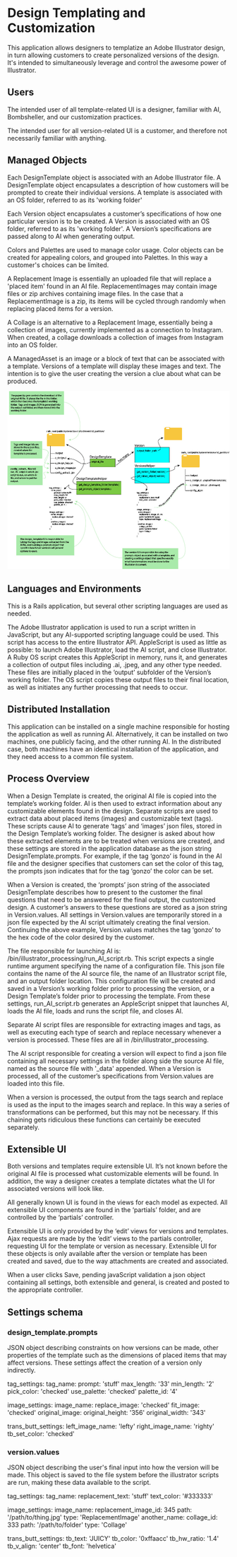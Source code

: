 # Design Templating and Customization

This application allows designers to templatize an Adobe Illustrator design, in turn allowing customers to create personalized versions of the design.  It's intended to simultaneously leverage and control the awesome power of Illustrator.

## Users

The intended user of all template-related UI is a designer, familiar with AI, Bombsheller, and our customization practices.

The intended user for all version-related UI is a customer, and therefore not necessarily familiar with anything.

## Managed Objects

Each DesignTemplate object is associated with an Adobe Illustrator file.  A DesignTemplate object encapsulates a description of how customers will be prompted to create their individual versions.  A template is associated with an OS folder, referred to as its 'working folder'

Each Version object encapsulates a customer’s specifications of how one particular version is to be created.  A Version is associated with an OS folder, referred to as its 'working folder'.  A Version’s specifications are passed along to AI when generating output.

Colors and Palettes are used to manage color usage.  Color objects can be created for appealing colors, and grouped into Palettes. In this way a customer's choices can be limited.

A Replacement Image is essentially an uploaded file that will replace a 'placed item' found in an AI file.  ReplacementImages may contain image files or zip archives containing image files. In the case that a ReplacementImage is a zip, its items will be cycled through randomly when replacing placed items for a version.

A Collage is an alternative to a Replacement Image, essentially being a collection of images, currently implemented as a connection to Instagram.  When created, a collage downloads a collection of images from Instagram into an OS folder.

A ManagedAsset is an image or a block of text that can be associated with a template.  Versions of a template will display these images and text.  The intention is to give the user creating the version a clue about what can be produced.


![alt text]( https://github.com/bttalisman/design_customization/blob/master/diagram.jpg "Diagram")

## Languages and Environments

This is a Rails application, but several other scripting languages are used as needed.

The Adobe Illustrator application is used to run a script written in JavaScript, but any AI-supported scripting language could be used.  This script has access to the entire Illustrator API.  AppleScript is used as little as possible: to launch Adobe Illustrator, load the AI script, and close Illustrator.  A Ruby OS script creates this AppleScript in memory, runs it, and generates a collection of output files including .ai, .jpeg, and any other type needed.  These files are initially placed in the ‘output’ subfolder of the Version’s working folder. The OS script copies these output files to their final location, as well as initiates any further processing that needs to occur.

## Distributed Installation

This application can be installed on a single machine responsible for hosting the application as well as running AI.  Alternatively, it can be installed on two machines, one publicly facing, and the other running AI.  In the distributed case, both machines have an identical installation of the application, and they need access to a common file system.

## Process Overview

When a Design Template is created, the original AI file is copied into the template’s working folder. AI is then used to extract information about any customizable elements found in the design.  Separate scripts are used to extract data about placed items (images) and customizable text (tags).  These scripts cause AI to generate ‘tags’ and ‘images’ json files, stored in the Design Template’s working folder.  The designer is asked about how these extracted elements are to be treated when versions are created, and these settings are stored in the application database as the json string DesignTemplate.prompts.  For example, if the tag ‘gonzo’ is found in the AI file and the designer specifies that customers can set the color of this tag, the prompts json indicates that for the tag ‘gonzo’ the color can be set.

When a Version is created, the ‘prompts’ json string of the associated DesignTemplate describes how to present to the customer the final questions that need to be answered for the final output, the customized design.  A customer’s answers to these questions are stored as a json string in Version.values.  All settings in Version.values are temporarily stored in a json file expected by the AI script ultimately creating the final version.  Continuing the above example, Version.values matches the tag ‘gonzo’ to the hex code of the color desired by the customer.

The file responsible for launching AI is: /bin/illustrator_processing/run_AI_script.rb.  This script expects a single runtime argument specifying the name of a configuration file.  This json file contains the name of the AI source file, the name of an Illustrator script file, and an output folder location.  This configuration file will be created and saved in a Version’s working folder prior to processing the version, or a Design Template’s folder prior to processing the template.  From these settings, run_AI_script.rb generates an AppleScript snippet that launches AI, loads the AI file, loads and runs the script file, and closes AI.

Separate AI script files are responsible for extracting images and tags, as well as executing each type of search and replace necessary whenever a version is processed.  These files are all in /bin/illustrator_processing.

The AI script responsible for creating a version will expect to find a json file containing all necessary settings in the folder along side the source AI file, named as the source file with '\_data' appended.  When a Version is processed, all of the customer’s specifications from Version.values are loaded into this file.

When a version is processed, the output from the tags search and replace is used as the input to the images search and replace.  In this way a series of transformations can be performed, but this may not be necessary.  If this chaining gets ridiculous these functions can certainly be executed separately.

## Extensible UI

Both versions and templates require extensible UI.  It’s not known before the original AI file is processed what customizable elements will be found.  In addition, the way a designer creates a template dictates what the UI for associated versions will look like.  

All generally known UI is found in the views for each model as expected.  All extensible UI components are found in the ‘partials’ folder, and are controlled by the ‘partials’ controller.

Extensible UI is only provided by the ‘edit’ views for versions and templates.  Ajax requests are made by the ‘edit’ views to the partials controller, requesting UI for the template or version as necessary.  Extensible UI for these objects is only available after the version or template has been created and saved, due to the way attachments are created and associated.

When a user clicks Save, pending javaScript validation a json object containing all settings, both extensible and general, is created and posted to the appropriate controller.


## Settings schema

### design_template.prompts

JSON object describing constraints on how versions can be made, other properties of the template such as the dimensions of placed items that may affect versions.  These settings affect the creation of a version only indirectly.

  tag_settings:
    tag_name:
      prompt: 'stuff'
      max_length: '33'
      min_length: '2'
      pick_color: 'checked'
      use_palette: 'checked'
      palette_id: '4'

  image_settings:
    image_name:
      replace_image: 'checked'
      fit_image: 'checked'
      original_image:
      original_height: '356'
      original_width: '343'

  trans_butt_settings:
    left_image_name: 'lefty'
    right_image_name: 'righty'
    tb_set_color: 'checked'


### version.values

JSON object describing the user's final input into how the version will be made.  This object is saved to the file system before the illustrator scripts are run, making these data available to the script.

  tag_settings:
    tag_name:
      replacement_text: 'stuff'
      text_color: '#333333'

  image_settings:
    image_name:
      replacement_image_id: 345
      path: '/path/to/thing.jpg'
      type: 'ReplacementImage'
    another_name:
      collage_id: 333
      path: '/path/to/folder'
      type: 'Collage'

  trans_butt_settings:
    tb_text: 'JUICY'
    tb_color: '0xffaacc'
    tb_hw_ratio: '1.4'
    tb_v_align: 'center'
    tb_font: 'helvetica'
